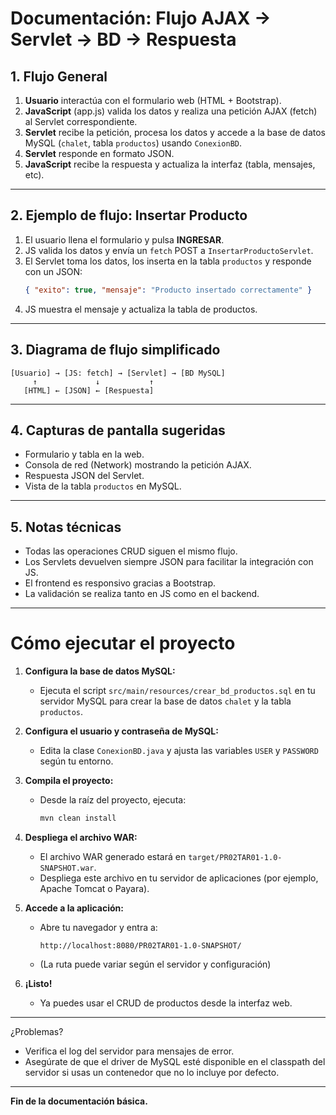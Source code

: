 # Documentación: Flujo AJAX → Servlet → BD → Respuesta

## 1. Flujo General

1. **Usuario** interactúa con el formulario web (HTML + Bootstrap).
2. **JavaScript** (app.js) valida los datos y realiza una petición AJAX (fetch) al Servlet correspondiente.
3. **Servlet** recibe la petición, procesa los datos y accede a la base de datos MySQL (`chalet`, tabla `productos`) usando `ConexionBD`.
4. **Servlet** responde en formato JSON.
5. **JavaScript** recibe la respuesta y actualiza la interfaz (tabla, mensajes, etc).

---

## 2. Ejemplo de flujo: Insertar Producto

1. El usuario llena el formulario y pulsa **INGRESAR**.
2. JS valida los datos y envía un `fetch` POST a `InsertarProductoServlet`.
3. El Servlet toma los datos, los inserta en la tabla `productos` y responde con un JSON:
   ```json
   { "exito": true, "mensaje": "Producto insertado correctamente" }
   ```
4. JS muestra el mensaje y actualiza la tabla de productos.

---

## 3. Diagrama de flujo simplificado

```
[Usuario] → [JS: fetch] → [Servlet] → [BD MySQL]
     ↑             ↓           ↑
   [HTML] ← [JSON] ← [Respuesta]
```

---

## 4. Capturas de pantalla sugeridas

- Formulario y tabla en la web.
- Consola de red (Network) mostrando la petición AJAX.
- Respuesta JSON del Servlet.
- Vista de la tabla `productos` en MySQL.

---

## 5. Notas técnicas

- Todas las operaciones CRUD siguen el mismo flujo.
- Los Servlets devuelven siempre JSON para facilitar la integración con JS.
- El frontend es responsivo gracias a Bootstrap.
- La validación se realiza tanto en JS como en el backend.

---

# Cómo ejecutar el proyecto

1. **Configura la base de datos MySQL:**
   - Ejecuta el script `src/main/resources/crear_bd_productos.sql` en tu servidor MySQL para crear la base de datos `chalet` y la tabla `productos`.

2. **Configura el usuario y contraseña de MySQL:**
   - Edita la clase `ConexionBD.java` y ajusta las variables `USER` y `PASSWORD` según tu entorno.

3. **Compila el proyecto:**
   - Desde la raíz del proyecto, ejecuta:
     ```sh
     mvn clean install
     ```

4. **Despliega el archivo WAR:**
   - El archivo WAR generado estará en `target/PR02TAR01-1.0-SNAPSHOT.war`.
   - Despliega este archivo en tu servidor de aplicaciones (por ejemplo, Apache Tomcat o Payara).

5. **Accede a la aplicación:**
   - Abre tu navegador y entra a:
     ```
     http://localhost:8080/PR02TAR01-1.0-SNAPSHOT/
     ```
   - (La ruta puede variar según el servidor y configuración)

6. **¡Listo!**
   - Ya puedes usar el CRUD de productos desde la interfaz web.

---

¿Problemas?
- Verifica el log del servidor para mensajes de error.
- Asegúrate de que el driver de MySQL esté disponible en el classpath del servidor si usas un contenedor que no lo incluye por defecto.

---

**Fin de la documentación básica.**
